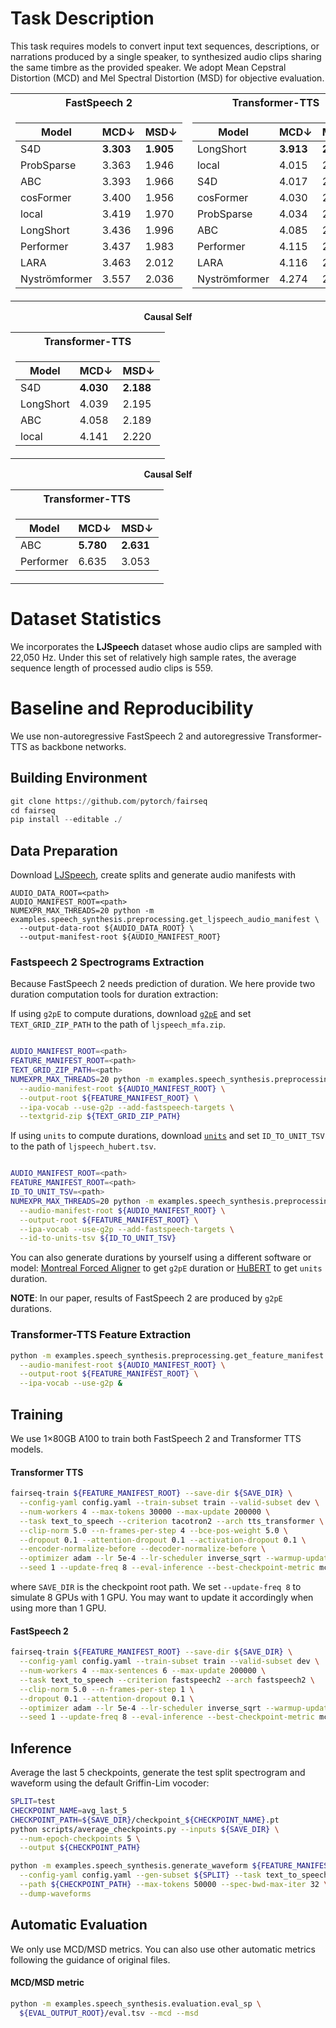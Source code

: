 # Task Description
This task requires models to convert input text sequences, descriptions, or narrations produced by a single speaker, to synthesized audio clips sharing the same timbre as the provided speaker.
We adopt Mean Cepstral Distortion (MCD) and Mel Spectral Distortion (MSD) for objective evaluation.


<table align="center"> 
<tr><th>FastSpeech 2</th><th>Transformer-TTS</th></tr> 
<tr><td> 

Model          | MCD↓        | MSD↓
-------------- | ----------  | ----
S4D            | **3.303**       | **1.905**
ProbSparse     | 3.363       | 1.946 
ABC            | 3.393       | 1.966
cosFormer      | 3.400       | 1.956 
local          | 3.419       | 1.970 
LongShort      | 3.436       | 1.996   
Performer      | 3.437       | 1.983 
LARA           | 3.463       | 2.012
Nyströmformer  | 3.557       | 2.036 

</td><td> 

Model          | MCD↓        | MSD↓
-------------- | ----------  | ----
LongShort      | **3.913**       | **2.136**
local          | 4.015       | 2.164 
S4D            | 4.017       | 2.195
cosFormer      | 4.030       | 2.160 
ProbSparse     | 4.034       | 2.161 
ABC            | 4.085       | 2.204 
Performer      | 4.115       | 2.198 
LARA           | 4.116       | 2.209 
Nyströmformer  | 4.274       | 2.276

</td></tr> 
</table> 

<div align="center">
  
<b>Causal Self</b>

</div>

<table align="center"> 
<tr><th>Transformer-TTS</th></tr> 
<tr><td>

Model          | MCD↓        | MSD↓
-------------- | ----------  | ----
S4D            | **4.030**       | **2.188**
LongShort      | 4.039       | 2.195
ABC            | 4.058       | 2.189
local          | 4.141       | 2.220

</table>

<div align="center">
  
<b>Causal Self</b>

</div>

<table align="center"> 
<tr><th>Transformer-TTS</th></tr> 
<tr><td>

Model          | MCD↓        | MSD↓
-------------- | ----------  | ----
ABC            | **5.780**       | **2.631**
Performer      | 6.635       | 3.053

</table>
 
 
# Dataset Statistics
We incorporates the **LJSpeech** dataset whose audio clips are sampled with 22,050 Hz. 
Under this set of relatively high sample rates, the average sequence length of processed audio clips is 559.

# Baseline and Reproducibility
We use non-autoregressive FastSpeech 2 and autoregressive Transformer-TTS as backbone networks. 

## Building Environment
```python
git clone https://github.com/pytorch/fairseq
cd fairseq
pip install --editable ./
```

## Data Preparation
Download [LJSpeech](https://keithito.com/LJ-Speech-Dataset/), create splits and generate audio manifests with
```shell
AUDIO_DATA_ROOT=<path>
AUDIO_MANIFEST_ROOT=<path>
NUMEXPR_MAX_THREADS=20 python -m examples.speech_synthesis.preprocessing.get_ljspeech_audio_manifest \
  --output-data-root ${AUDIO_DATA_ROOT} \
  --output-manifest-root ${AUDIO_MANIFEST_ROOT}
```

### Fastspeech 2 Spectrograms Extraction
Because FastSpeech 2 needs prediction of duration. We here provide two duration computation tools for duration extraction:

If using `g2pE` to compute durations, download [`g2pE`](https://dl.fbaipublicfiles.com/fairseq/s2/ljspeech_mfa.zip) and set `TEXT_GRID_ZIP_PATH` to the path of `ljspeech_mfa.zip`.
```bash

AUDIO_MANIFEST_ROOT=<path>
FEATURE_MANIFEST_ROOT=<path>
TEXT_GRID_ZIP_PATH=<path>
NUMEXPR_MAX_THREADS=20 python -m examples.speech_synthesis.preprocessing.get_feature_manifest \
  --audio-manifest-root ${AUDIO_MANIFEST_ROOT} \
  --output-root ${FEATURE_MANIFEST_ROOT} \
  --ipa-vocab --use-g2p --add-fastspeech-targets \
  --textgrid-zip ${TEXT_GRID_ZIP_PATH} 
```

If using `units` to compute durations, download [`units`](https://dl.fbaipublicfiles.com/fairseq/s2/ljspeech_hubert.tsv) and set `ID_TO_UNIT_TSV` to the path of `ljspeech_hubert.tsv`.
```bash

AUDIO_MANIFEST_ROOT=<path>
FEATURE_MANIFEST_ROOT=<path>
ID_TO_UNIT_TSV=<path>
NUMEXPR_MAX_THREADS=20 python -m examples.speech_synthesis.preprocessing.get_feature_manifest \
  --audio-manifest-root ${AUDIO_MANIFEST_ROOT} \
  --output-root ${FEATURE_MANIFEST_ROOT} \
  --ipa-vocab --use-g2p --add-fastspeech-targets \
  --id-to-units-tsv ${ID_TO_UNIT_TSV}  
```

You can also generate durations by yourself using
a different software or model:
[Montreal Forced Aligner](https://github.com/MontrealCorpusTools/Montreal-Forced-Aligner) to get `g2pE` duration or 
[HuBERT](https://github.com/pytorch/fairseq/tree/main/examples/hubert) to get `units` duration.

**NOTE**: In our paper, results of FastSpeech 2 are produced by `g2pE` durations.

### Transformer-TTS Feature Extraction
```bash
python -m examples.speech_synthesis.preprocessing.get_feature_manifest \
  --audio-manifest-root ${AUDIO_MANIFEST_ROOT} \
  --output-root ${FEATURE_MANIFEST_ROOT} \
  --ipa-vocab --use-g2p &
```

## Training
We use 1×80GB A100 to train both FastSpeech 2 and Transformer TTS models.

#### Transformer TTS
```bash
fairseq-train ${FEATURE_MANIFEST_ROOT} --save-dir ${SAVE_DIR} \
  --config-yaml config.yaml --train-subset train --valid-subset dev \
  --num-workers 4 --max-tokens 30000 --max-update 200000 \
  --task text_to_speech --criterion tacotron2 --arch tts_transformer \
  --clip-norm 5.0 --n-frames-per-step 4 --bce-pos-weight 5.0 \
  --dropout 0.1 --attention-dropout 0.1 --activation-dropout 0.1 \
  --encoder-normalize-before --decoder-normalize-before \
  --optimizer adam --lr 5e-4 --lr-scheduler inverse_sqrt --warmup-updates 4000 \
  --seed 1 --update-freq 8 --eval-inference --best-checkpoint-metric mcd_loss
```
where `SAVE_DIR` is the checkpoint root path. We set `--update-freq 8` to simulate 8 GPUs with 1 GPU. You may want to
update it accordingly when using more than 1 GPU.


#### FastSpeech 2
```bash
fairseq-train ${FEATURE_MANIFEST_ROOT} --save-dir ${SAVE_DIR} \
  --config-yaml config.yaml --train-subset train --valid-subset dev \
  --num-workers 4 --max-sentences 6 --max-update 200000 \
  --task text_to_speech --criterion fastspeech2 --arch fastspeech2 \
  --clip-norm 5.0 --n-frames-per-step 1 \
  --dropout 0.1 --attention-dropout 0.1 \
  --optimizer adam --lr 5e-4 --lr-scheduler inverse_sqrt --warmup-updates 4000 \
  --seed 1 --update-freq 8 --eval-inference --best-checkpoint-metric mcd_loss
```

## Inference
Average the last 5 checkpoints, generate the test split spectrogram and waveform using the default Griffin-Lim vocoder:
```bash
SPLIT=test
CHECKPOINT_NAME=avg_last_5
CHECKPOINT_PATH=${SAVE_DIR}/checkpoint_${CHECKPOINT_NAME}.pt
python scripts/average_checkpoints.py --inputs ${SAVE_DIR} \
  --num-epoch-checkpoints 5 \
  --output ${CHECKPOINT_PATH}

python -m examples.speech_synthesis.generate_waveform ${FEATURE_MANIFEST_ROOT} \
  --config-yaml config.yaml --gen-subset ${SPLIT} --task text_to_speech \
  --path ${CHECKPOINT_PATH} --max-tokens 50000 --spec-bwd-max-iter 32 \
  --dump-waveforms
```

## Automatic Evaluation
We only use MCD/MSD metrics. You can also use other automatic metrics following the guidance of original files.
#### MCD/MSD metric
```bash
python -m examples.speech_synthesis.evaluation.eval_sp \
  ${EVAL_OUTPUT_ROOT}/eval.tsv --mcd --msd
```

